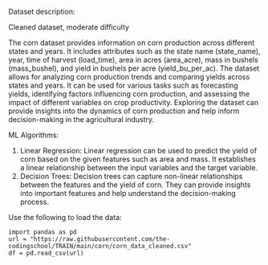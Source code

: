 Dataset description:

Cleaned dataset, moderate difficulty

The corn dataset provides information on corn production across different states and years. It includes attributes such as the state name (state_name), year, time of harvest (load_time), area in acres (area_acre), mass in bushels (mass_bushel), and yield in bushels per acre (yield_bu_per_ac). The dataset allows for analyzing corn production trends and comparing yields across states and years. It can be used for various tasks such as forecasting yields, identifying factors influencing corn production, and assessing the impact of different variables on crop productivity. Exploring the dataset can provide insights into the dynamics of corn production and help inform decision-making in the agricultural industry.

ML Algorithms:
1. Linear Regression: Linear regression can be used to predict the yield of corn based on the given features such as area and mass. It establishes a linear relationship between the input variables and the target variable.
2. Decision Trees: Decision trees can capture non-linear relationships between the features and the yield of corn. They can provide insights into important features and help understand the decision-making process.

Use the following to load the data:
```
import pandas as pd
url = "https://raw.githubusercontent.com/the-codingschool/TRAIN/main/corn/corn_data_cleaned.csv"
df = pd.read_csv(url)
```

